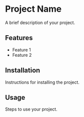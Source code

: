 # Project Name
A brief description of your project.

## Features
- Feature 1
- Feature 2

## Installation
Instructions for installing the project.

## Usage
Steps to use your project.
